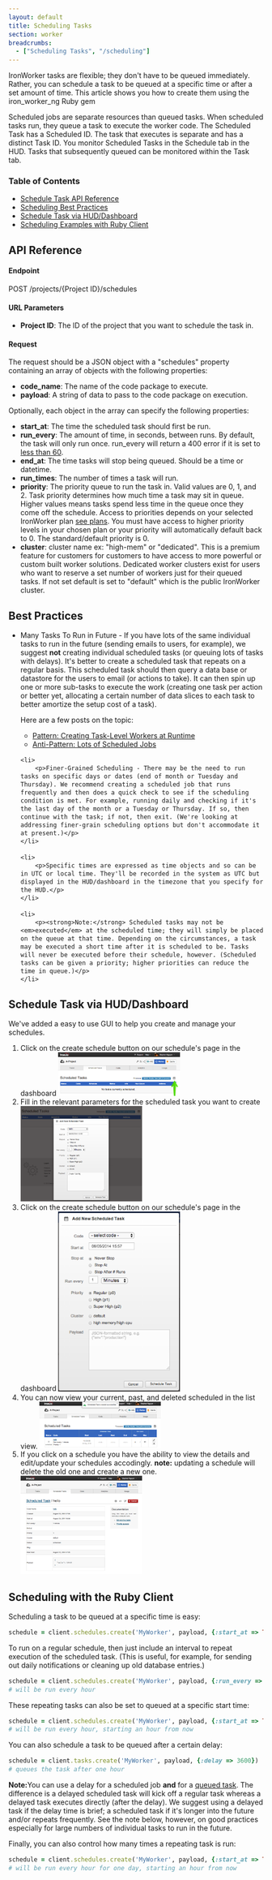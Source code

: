 ```yaml
---
layout: default
title: Scheduling Tasks
section: worker
breadcrumbs:
  - ["Scheduling Tasks", "/scheduling"]
---
```


<p>IronWorker tasks are flexible; they don't have to be queued immediately. Rather, you can schedule a task to be queued at a specific time or after a set amount of time. This article shows you how to create them using the <span class="fixed-width">iron_worker_ng</span> Ruby gem</p>

<p>Scheduled jobs are separate resources than queued tasks. When scheduled tasks run, they queue a task to execute the worker code. The Scheduled Task has a Scheduled ID. The task that executes is separate and has a distinct Task ID. You monitor Scheduled Tasks in the Schedule tab in the HUD. Tasks that subsequently queued can be monitored within the Task tab.</p>


<section id="toc">
  <h3>Table of Contents</h3>
  <ul>
    <li>
    	<a href="#api_reference">Schedule Task API Reference</a>
    </li>
    <li>
    	<a href="#best_practices">Scheduling Best Practices</a>
    </li>
    <li>
    	<a href="#scheduling_in_dashboard">Schedule Task via HUD/Dashboard</a>
    </li>
    <li>
    	<a href="#scheduling_with_ruby_client">Scheduling Examples with Ruby Client</a>
    </li>
  </ul>
</section>

<h2 id="api_reference">API Reference</h2>

#### Endpoint

<div class="grey-box">
    POST /projects/<span class="variable project_id">{Project ID}</span>/schedules
</div>

#### URL Parameters

* **Project ID**: The ID of the project that you want to schedule the task in.

#### Request

The request should be a JSON object with a "schedules" property containing an array of objects with the following properties:

* **code_name**: The name of the code package to execute.
* **payload**: A string of data to pass to the code package on execution.

Optionally, each object in the array can specify the following properties:

* **start_at**: The time the scheduled task should first be run.
* **run_every**: The amount of time, in seconds, between runs. By default, the task will only run once. run_every will return a 400 error if it is set to <a href="/worker/reference/environment/#minimum_run_every_time">less than 60</a>.
* **end_at**: The time tasks will stop being queued. Should be a time or datetime.
* **run_times**: The number of times a task will run.
* **priority**: The priority queue to run the task in. Valid values are 0, 1, and 2. Task priority determines how much time a task may sit in queue. Higher values means tasks spend less time in the queue once they come off the schedule. Access to priorities depends on your selected IronWorker plan [see plans](http://www.iron.io/products/worker/pricing). You must have access to higher priority levels in your chosen plan or your priority will automatically default back to 0.  The standard/default priority is 0.
* **cluster**: cluster name ex: "high-mem" or "dedicated".  This is a premium feature for customers for customers to have access to more powerful or custom built worker solutions. Dedicated worker clusters exist for users who want to reserve a set number of workers just for their queued tasks. If not set default is set to  "default" which is the public IronWorker cluster.


<h2 id="best_practices">Best Practices</h2>
<ul>
	<li>
		<p>Many Tasks To Run in Future - If you have lots of the same individual tasks to run in the future (sending emails to users, for example), we suggest <strong>not</strong> creating individual scheduled tasks (or queuing lots of tasks with delays). It's better to create a scheduled task that repeats on a regular basis. This scheduled task should then query a data base or datastore for the users to email (or actions to take). It can then spin up one or more sub-tasks to execute the work (creating one task per action or better yet, allocating a certain number of data slices to each task to better amortize the setup cost of a task).</p>
		<p>Here are a few posts on the topic:</p>
		<ul>
			<li><a href="http://blog.iron.io/2011/06/worker-patterns-creating-task-level.html">Pattern: Creating Task-Level Workers at Runtime</a></li>
			<li><a href="http://blog.iron.io/2011/07/anti-pattern-lots-of-scheduled-jobs.html">Anti-Pattern: Lots of Scheduled Jobs</a></li>
		</ul>
	</li>

	<li>
		<p>Finer-Grained Scheduling - There may be the need to run tasks on specific days or dates (end of month or Tuesday and Thursday). We recommend creating a scheduled job that runs frequently and then does a quick check to see if the scheduling condition is met. For example, running daily and checking if it's the last day of the month or a Tuesday or Thursday. If so, then continue with the task; if not, then exit. (We're looking at addressing finer-grain scheduling options but don't accommodate it at present.)</p>
	</li>

	<li>
		<p>Specific times are expressed as time objects and so can be in UTC or local time. They'll be recorded in the system as UTC but displayed in the HUD/dashboard in the timezone that you specify for the HUD.</p>
	</li>

	<li>
		<p><strong>Note:</strong> Scheduled tasks may not be <em>executed</em> at the scheduled time; they will simply be placed on the queue at that time. Depending on the circumstances, a task may be executed a short time after it is scheduled to be. Tasks will never be executed before their schedule, however. (Scheduled tasks can be given a priority; higher priorities can reduce the time in queue.)</p>
	</li>
</ul>

<h2 id="scheduling_in_dashboard">Schedule Task via HUD/Dashboard</h2>
<p>We've added a easy to use GUI to help you create and manage your schedules.</p>
<ol>
	<li>Click on the create schedule button on our schedule's page in the dashboard
		<a href="/images/worker/scheduling/step1.png" target="_blank"><img style="max-width: 50%;" src="/images/worker/scheduling/step1.png" alt=""></a>
	</li>
	<li>Fill in the relevant parameters for the scheduled task you want to create
		<a href="/images/worker/scheduling/step2.png" target="_blank"><img style="max-width: 50%;" src="/images/worker/scheduling/step2.png" alt=""></a>
	</li>
	<li>Click on the create schedule button on our schedule's page in the dashboard
		<a href="/images/worker/scheduling/step3.png" target="_blank"><img style="max-width: 50%;" src="/images/worker/scheduling/step3.png" alt=""></a>
	</li>
	<li>You can now view your current, past, and deleted scheduled in the list view.
		<a href="/images/worker/scheduling/step4.png" target="_blank"><img style="max-width: 50%;" src="/images/worker/scheduling/step4.png" alt=""></a>
	</li>
	<li>If you click on a schedule you have the ability to view the details and edit/update your schedules accodingly. <strong>note:</strong> updating a schedule will delete the old one and create a new one.
		<a href="/images/worker/scheduling/step5.png" target="_blank"><img style="max-width: 50%;" src="/images/worker/scheduling/step5.png" alt=""></a>
	</li>
</ol>

<h2 id ="scheduling_with_ruby_client">Scheduling with the Ruby Client</h2>
<p>Scheduling a task to be queued at a specific time is easy:</p>


```ruby
schedule = client.schedules.create('MyWorker', payload, {:start_at => Time.now + 3600})
```

<p>To run on a regular schedule, then just include an interval to repeat execution of the scheduled task. (This is useful, for example, for sending out daily notifications or cleaning up old database entries.)</p>

```ruby
schedule = client.schedules.create('MyWorker', payload, {:run_every => 3600})
# will be run every hour
```

<p>These repeating tasks can also be set to queued at a specific start time:</p>

```ruby
schedule = client.schedules.create('MyWorker', payload, {:start_at => Time.now + 3600, :run_every => 3600})
# will be run every hour, starting an hour from now
```

<p>You can also schedule a task to be queued after a certain delay:</p>

```ruby
schedule = client.tasks.create('MyWorker', payload, {:delay => 3600})
# queues the task after one hour
```

<div class="alert">
<p><strong>Note:</strong>You can use a delay for a scheduled job <strong>and</strong> for a <a href="http://dev.iron.io/worker/reference/api/#queue_a_task">queued task</a>. The difference is a delayed scheduled task will kick off a regular task whereas a delayed task executes directly (after the delay). We suggest using a delayed task if the delay time is brief; a scheduled task if it's longer into the future and/or repeats frequently. See the note below, however, on good practices especially for large numbers of individual  tasks to run in the future.</p>
</div>

<p>Finally, you can also control how many times a repeating task is run:</p>

```ruby
schedule = client.schedules.create('MyWorker', payload, {:start_at => Time.now + 3600, :run_every => 3600, :run_times => 24 })
# will be run every hour for one day, starting an hour from now
```
